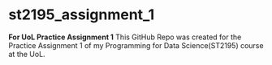# st2195_assignment_1
**For UoL Practice Assignment 1**
This GitHub Repo was created for the Practice Assignment 1 of my Programming for Data Science(ST2195) course at the UoL.
